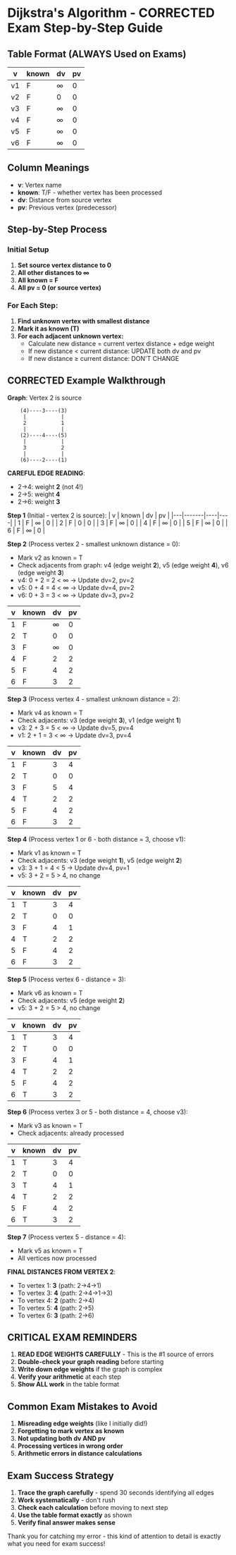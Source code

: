 # Dijkstra's Algorithm - CORRECTED Exam Step-by-Step Guide

## Table Format (ALWAYS Used on Exams)

| v | known | dv | pv |
|---|-------|----|----|
| v1| F     | ∞  | 0  |
| v2| F     | 0  | 0  |
| v3| F     | ∞  | 0  |
| v4| F     | ∞  | 0  |
| v5| F     | ∞  | 0  |
| v6| F     | ∞  | 0  |

## Column Meanings
- **v**: Vertex name
- **known**: T/F - whether vertex has been processed
- **dv**: Distance from source vertex
- **pv**: Previous vertex (predecessor)

## Step-by-Step Process

### Initial Setup
1. **Set source vertex distance to 0**
2. **All other distances to ∞**
3. **All known = F**
4. **All pv = 0 (or source vertex)**

### For Each Step:
1. **Find unknown vertex with smallest distance**
2. **Mark it as known (T)**
3. **For each adjacent unknown vertex:**
   - Calculate new distance = current vertex distance + edge weight
   - If new distance < current distance: UPDATE both dv and pv
   - If new distance ≥ current distance: DON'T CHANGE

## CORRECTED Example Walkthrough

**Graph**: Vertex 2 is source
```
    (4)----3----(3)
     |           |
     2           1
     |           |
    (2)----4----(5)
     |           |
     3           2
     |           |
    (6)----2----(1)
```

**CAREFUL EDGE READING**:
- 2→4: weight **2** (not 4!)
- 2→5: weight **4** 
- 2→6: weight **3**

**Step 1** (Initial - vertex 2 is source):
| v | known | dv | pv |
|---|-------|----|----|
| 1 | F     | ∞  | 0  |
| 2 | F     | 0  | 0  |
| 3 | F     | ∞  | 0  |
| 4 | F     | ∞  | 0  |
| 5 | F     | ∞  | 0  |
| 6 | F     | ∞  | 0  |

**Step 2** (Process vertex 2 - smallest unknown distance = 0):
- Mark v2 as known = T
- Check adjacents from graph: v4 (edge weight **2**), v5 (edge weight **4**), v6 (edge weight **3**)
- v4: 0 + 2 = 2 < ∞ → Update dv=2, pv=2
- v5: 0 + 4 = 4 < ∞ → Update dv=4, pv=2  
- v6: 0 + 3 = 3 < ∞ → Update dv=3, pv=2

| v | known | dv | pv |
|---|-------|----|----|
| 1 | F     | ∞  | 0  |
| 2 | T     | 0  | 0  |
| 3 | F     | ∞  | 0  |
| 4 | F     | 2  | 2  |
| 5 | F     | 4  | 2  |
| 6 | F     | 3  | 2  |

**Step 3** (Process vertex 4 - smallest unknown distance = 2):
- Mark v4 as known = T
- Check adjacents: v3 (edge weight **3**), v1 (edge weight **1**)
- v3: 2 + 3 = 5 < ∞ → Update dv=5, pv=4
- v1: 2 + 1 = 3 < ∞ → Update dv=3, pv=4

| v | known | dv | pv |
|---|-------|----|----|
| 1 | F     | 3  | 4  |
| 2 | T     | 0  | 0  |
| 3 | F     | 5  | 4  |
| 4 | T     | 2  | 2  |
| 5 | F     | 4  | 2  |
| 6 | F     | 3  | 2  |

**Step 4** (Process vertex 1 or 6 - both distance = 3, choose v1):
- Mark v1 as known = T
- Check adjacents: v3 (edge weight **1**), v5 (edge weight **2**)
- v3: 3 + 1 = 4 < 5 → Update dv=4, pv=1
- v5: 3 + 2 = 5 > 4, no change

| v | known | dv | pv |
|---|-------|----|----|
| 1 | T     | 3  | 4  |
| 2 | T     | 0  | 0  |
| 3 | F     | 4  | 1  |
| 4 | T     | 2  | 2  |
| 5 | F     | 4  | 2  |
| 6 | F     | 3  | 2  |

**Step 5** (Process vertex 6 - distance = 3):
- Mark v6 as known = T
- Check adjacents: v5 (edge weight **2**)
- v5: 3 + 2 = 5 > 4, no change

| v | known | dv | pv |
|---|-------|----|----|
| 1 | T     | 3  | 4  |
| 2 | T     | 0  | 0  |
| 3 | F     | 4  | 1  |
| 4 | T     | 2  | 2  |
| 5 | F     | 4  | 2  |
| 6 | T     | 3  | 2  |

**Step 6** (Process vertex 3 or 5 - both distance = 4, choose v3):
- Mark v3 as known = T
- Check adjacents: already processed

| v | known | dv | pv |
|---|-------|----|----|
| 1 | T     | 3  | 4  |
| 2 | T     | 0  | 0  |
| 3 | T     | 4  | 1  |
| 4 | T     | 2  | 2  |
| 5 | F     | 4  | 2  |
| 6 | T     | 3  | 2  |

**Step 7** (Process vertex 5 - distance = 4):
- Mark v5 as known = T
- All vertices now processed

**FINAL DISTANCES FROM VERTEX 2**:
- To vertex 1: **3** (path: 2→4→1)
- To vertex 3: **4** (path: 2→4→1→3)  
- To vertex 4: **2** (path: 2→4)
- To vertex 5: **4** (path: 2→5)
- To vertex 6: **3** (path: 2→6)

## CRITICAL EXAM REMINDERS

1. **READ EDGE WEIGHTS CAREFULLY** - This is the #1 source of errors
2. **Double-check your graph reading** before starting
3. **Write down edge weights** if the graph is complex
4. **Verify your arithmetic** at each step
5. **Show ALL work** in the table format

## Common Exam Mistakes to Avoid

1. **Misreading edge weights** (like I initially did!)
2. **Forgetting to mark vertex as known**
3. **Not updating both dv AND pv**
4. **Processing vertices in wrong order**
5. **Arithmetic errors in distance calculations**

## Exam Success Strategy

1. **Trace the graph carefully** - spend 30 seconds identifying all edges
2. **Work systematically** - don't rush
3. **Check each calculation** before moving to next step
4. **Use the table format exactly** as shown
5. **Verify final answer makes sense**

Thank you for catching my error - this kind of attention to detail is exactly what you need for exam success!